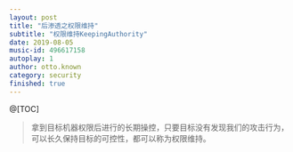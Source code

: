 ```yaml
---
layout: post
title: "后渗透之权限维持"
subtitle: "权限维持KeepingAuthority"
date: 2019-08-05
music-id: 496617158
autoplay: 1
author: otto.known
category: security
finished: true
---
```



@[TOC]


>拿到目标机器权限后进行的长期操控，只要⽬标没有发现我们的攻击⾏为，可以⻓久保持⽬标的可控性，都可以称为权限维持。
